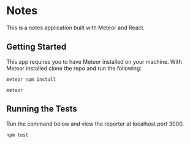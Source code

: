 # Notes

This is a notes application built with Meteor and React.

## Getting Started

This app requires you to have Meteor installed on your machine. With Meteor installed clone the repo and run the following:

```
meteor npm install
```

```
meteor
```

## Running the Tests

Run the command below and view the reporter at localhost port 3000.

```
npm test
```
